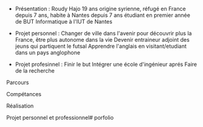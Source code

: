 - Présentation :
Roudy Hajo 19 ans origine syrienne, réfugé en France depuis 7 ans, habite à Nantes depuis 7 ans 
étudiant en premier année de BUT Informatique à l'IUT de Nantes


- Projet personnel :
Changer de ville dans l'avenir pour découvrir plus la France, être plus autonome dans la vie
Devenir entraineur adjoint des jeuns qui partiquent le futsal
Apprendre l'anglais en visitant/etudiant dans un pays anglophone


- Projet profesinnel :
Finir le but
Intégrer une école d'ingénieur aprés
Faire de la recherche 

Parcours

Compétances

Réalisation 

Projet personnel et professionnel#   p o r f o l i o  
 